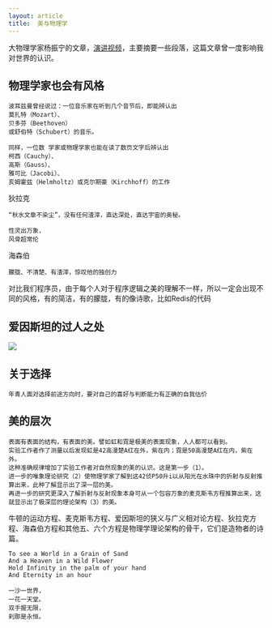 ```yaml
---
layout: article
title:  美与物理学
---
```

大物理学家杨振宁的文章，[演讲视频](http://v.163.com/static/3/V60NPT29M.html)，主要摘要一些段落，这篇文章曾一度影响我对世界的认识。

## 物理学家也会有风格

```
波耳兹曼曾经说过：一位音乐家在听到几个音节后，即能辨认出
莫扎特（Mozart）、
贝多芬（Beethoven）
或舒伯特（Schubert）的音乐。

同样，一位数 学家或物理学家也能在读了数页文字后辨认出
柯西（Cauchy）、
高斯（Gauss）、
雅可比（Jacobi）、
亥姆霍兹（Helmholtz）或克尔期豪（Kirchhoff）的工作
```

狄拉克
```
“秋水文章不染尘”，没有任何渣滓，直达深处，直达宇宙的奥秘。

性灵出万象，
风骨超常伦
```

海森伯
```
朦胧、不清楚、有渣滓，惊叹他的独创力
```

对比我们程序员，由于每个人对于程序逻辑之美的理解不一样，所以一定会出现不同的风格，有的简洁，有的朦胧，有的像诗歌，比如Redis的代码


## 爱因斯坦的过人之处

![](http://img.mp.itc.cn/upload/20160517/4c981452b6f34b1a9cff00e7c1b5b39e_th.jpg)


## 关于选择

```
年青人面对选择前途方向时，要对自己的喜好与判断能力有正确的自我估价
```

## 美的层次

```
表面有表面的结构，有表面的美。譬如虹和霓是极美的表面现象，人人都可以看到。
实验工作者作了测量以后发现虹是42高漫楚A红在外，紫在内；霓是50高漫楚A红在内，紫在外。
这种准确规律增加了实验工作者对自然现象的美的认识。这是第一步（1）。
进一步的唯象理论研究（2）使物理学家了解到这42侦P50升i以从阳光在水珠中的折射与反射推算出来，此种了解显示出了深一层的美。
再进一步的研究更深入了解折射与反射现象本身可从一个包容万象的麦克斯韦方程推算出来，这就显示出了极深层的理论架构（3）的美。
```


牛顿的运动方程、麦克斯韦方程、爱因斯坦的狭义与广义相对论方程、狄拉克方程、海森伯方程和其他五、六个方程是物理学理论架构的骨干，它们是造物者的诗篇。


```
To see a World in a Grain of Sand
And a Heaven in a Wild Flower
Hold Infinity in the palm of your hand
And Eternity in an hour
```

```
一沙一世界，
一花一天堂。
双手握无限，
刹那是永恒。

```
